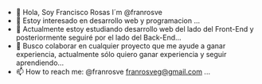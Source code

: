 - 👋 Hola, Soy Francisco Rosas I´m @franrosve
- 👀 Estoy interesado en desarrollo web y programacion ...
- 🌱 Actualmente estoy estudiando desarrollo web del lado del Front-End y posteriormente seguiré por el lado del Back-End...
- 💞️ Busco colaborar en cualquier proyecto que me ayude a ganar experiencia, actualmente sólo quiero ganar experiencia y seguir aprendiendo...
- 📫 How to reach me: @franrosve franrosveg@gmail.com ...

<!---
franrosve/franrosve is a ✨ special ✨ repository because its `README.md` (this file) appears on your GitHub profile.
You can click the Preview link to take a look at your changes.
--->
